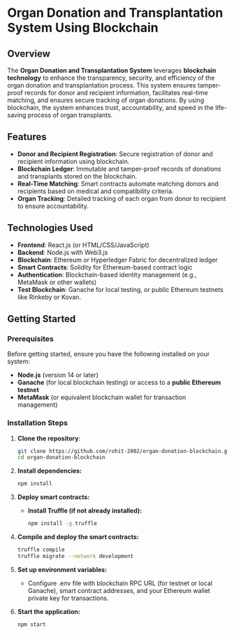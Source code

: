 # Organ Donation and Transplantation System Using Blockchain

## Overview
The **Organ Donation and Transplantation System** leverages **blockchain technology** to enhance the transparency, security, and efficiency of the organ donation and transplantation process. This system ensures tamper-proof records for donor and recipient information, facilitates real-time matching, and ensures secure tracking of organ donations. By using blockchain, the system enhances trust, accountability, and speed in the life-saving process of organ transplants.

## Features
- **Donor and Recipient Registration**: Secure registration of donor and recipient information using blockchain.
- **Blockchain Ledger**: Immutable and tamper-proof records of donations and transplants stored on the blockchain.
- **Real-Time Matching**: Smart contracts automate matching donors and recipients based on medical and compatibility criteria.
- **Organ Tracking**: Detailed tracking of each organ from donor to recipient to ensure accountability.

## Technologies Used
- **Frontend**: React.js (or HTML/CSS/JavaScript)
- **Backend**: Node.js with Web3.js
- **Blockchain**: Ethereum or Hyperledger Fabric for decentralized ledger
- **Smart Contracts**: Solidity for Ethereum-based contract logic
- **Authentication**: Blockchain-based identity management (e.g., MetaMask or other wallets)
- **Test Blockchain**: Ganache for local testing, or public Ethereum testnets like Rinkeby or Kovan.

## Getting Started

### Prerequisites
Before getting started, ensure you have the following installed on your system:
- **Node.js** (version 14 or later)
- **Ganache** (for local blockchain testing) or access to a **public Ethereum testnet**
- **MetaMask** (or equivalent blockchain wallet for transaction management)

### Installation Steps

1. **Clone the repository**:
   ```bash
   git clone https://github.com/rohit-2002/organ-donation-blockchain.git
   cd organ-donation-blockchain
   
2. **Install dependencies:**
   ``` bash
   npm install
   
3. **Deploy smart contracts:**
   - **Install Truffle (if not already installed):**
     ```bash
     npm install -g truffle
     
4. **Compile and deploy the smart contracts:**
   ```bash
   truffle compile
   truffle migrate --network development
5. **Set up environment variables:**
   - Configure .env file with blockchain RPC URL (for testnet or local Ganache), smart contract addresses, and your Ethereum wallet private key for transactions.
     
6. **Start the application:**
   ```bash
   npm start
